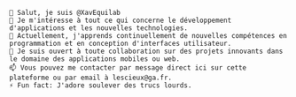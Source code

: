     👋 Salut, je suis @XavEquilab
    👀 Je m'intéresse à tout ce qui concerne le développement d'applications et les nouvelles technologies.
    🌱 Actuellement, j'apprends continuellement de nouvelles compétences en programmation et en conception d'interfaces utilisateur.
    💞️ Je suis ouvert à toute collaboration sur des projets innovants dans le domaine des applications mobiles ou web.
    📫 Vous pouvez me contacter par message direct ici sur cette plateforme ou par email à lescieux@ga.fr.
    ⚡ Fun fact: J'adore soulever des trucs lourds.
